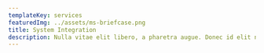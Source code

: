 ```yaml
---
templateKey: services
featuredImg: ../assets/ms-briefcase.png
title: System Integration
description: Nulla vitae elit libero, a pharetra augue. Donec id elit non mi porta gravida at eget metus. Cras justo odio donec elit.
---
```

